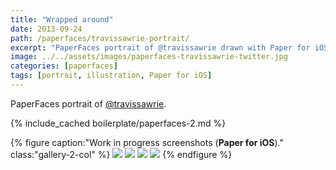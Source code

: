 ```yaml
---
title: "Wrapped around"
date: 2013-09-24
path: /paperfaces/travissawrie-portrait/
excerpt: "PaperFaces portrait of @travissawrie drawn with Paper for iOS on an iPad."
image: ../../assets/images/paperfaces-travissawrie-twitter.jpg
categories: [paperfaces]
tags: [portrait, illustration, Paper for iOS]
---
```


PaperFaces portrait of <a href="https://twitter.com/travissawrie">@travissawrie</a>.

{% include_cached boilerplate/paperfaces-2.md %}

{% figure caption:"Work in progress screenshots (**Paper for iOS**)." class:"gallery-2-col" %}
[![](../../assets/images/paperfaces-travissawrie-process-1-600.jpg)](../../assets/images/paperfaces-travissawrie-process-1-lg.jpg)
[![](../../assets/images/paperfaces-travissawrie-process-2-600.jpg)](../../assets/images/paperfaces-travissawrie-process-2-lg.jpg)
[![](../../assets/images/paperfaces-travissawrie-process-3-600.jpg)](../../assets/images/paperfaces-travissawrie-process-3-lg.jpg)
[![](../../assets/images/paperfaces-travissawrie-process-4-600.jpg)](../../assets/images/paperfaces-travissawrie-process-4-lg.jpg)
{% endfigure %}
